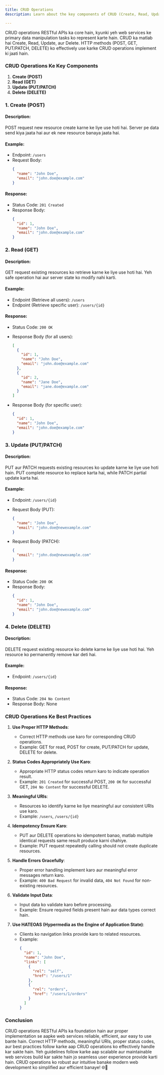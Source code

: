 ```yaml
---
title: CRUD Operations
description: Learn about the key components of CRUD (Create, Read, Update, Delete) operations in RESTful APIs, their implementation, best practices, and guidelines for handling data manipulation tasks effectively.

---
```

CRUD operations RESTful APIs ka core hain, kyunki yeh web services ke primary data manipulation tasks ko represent karte hain. CRUD ka matlab hai Create, Read, Update, aur Delete. HTTP methods (POST, GET, PUT/PATCH, DELETE) ko effectively use karke CRUD operations implement ki jaati hain.

### CRUD Operations Ke Key Components

1. **Create (POST)**
2. **Read (GET)**
3. **Update (PUT/PATCH)**
4. **Delete (DELETE)**

### 1. Create (POST)

#### Description:
POST request new resource create karne ke liye use hoti hai. Server pe data send kiya jaata hai aur ek new resource banaya jaata hai.

#### Example:
- Endpoint: `/users`
- Request Body:
  ```json
  {
    "name": "John Doe",
    "email": "john.doe@example.com"
  }
  ```

#### Response:
- Status Code: `201 Created`
- Response Body:
  ```json
  {
    "id": 1,
    "name": "John Doe",
    "email": "john.doe@example.com"
  }
  ```

### 2. Read (GET)

#### Description:
GET request existing resources ko retrieve karne ke liye use hoti hai. Yeh safe operation hai aur server state ko modify nahi karti.

#### Example:
- Endpoint (Retrieve all users): `/users`
- Endpoint (Retrieve specific user): `/users/{id}`

#### Response:
- Status Code: `200 OK`
- Response Body (for all users):
  ```json
  [
    {
      "id": 1,
      "name": "John Doe",
      "email": "john.doe@example.com"
    },
    {
      "id": 2,
      "name": "Jane Doe",
      "email": "jane.doe@example.com"
    }
  ]
  ```

- Response Body (for specific user):
  ```json
  {
    "id": 1,
    "name": "John Doe",
    "email": "john.doe@example.com"
  }
  ```

### 3. Update (PUT/PATCH)

#### Description:
PUT aur PATCH requests existing resources ko update karne ke liye use hoti hain. PUT complete resource ko replace karta hai, while PATCH partial update karta hai.

#### Example:
- Endpoint: `/users/{id}`
- Request Body (PUT):
  ```json
  {
    "name": "John Doe",
    "email": "john.doe@newexample.com"
  }
  ```

- Request Body (PATCH):
  ```json
  {
    "email": "john.doe@newexample.com"
  }
  ```

#### Response:
- Status Code: `200 OK`
- Response Body:
  ```json
  {
    "id": 1,
    "name": "John Doe",
    "email": "john.doe@newexample.com"
  }
  ```

### 4. Delete (DELETE)

#### Description:
DELETE request existing resource ko delete karne ke liye use hoti hai. Yeh resource ko permanently remove kar deti hai.

#### Example:
- Endpoint: `/users/{id}`

#### Response:
- Status Code: `204 No Content`
- Response Body: None

### CRUD Operations Ke Best Practices

1. **Use Proper HTTP Methods**:
   - Correct HTTP methods use karo for corresponding CRUD operations.
   - Example: GET for read, POST for create, PUT/PATCH for update, DELETE for delete.

2. **Status Codes Appropriately Use Karo**:
   - Appropriate HTTP status codes return karo to indicate operation result.
   - Example: `201 Created` for successful POST, `200 OK` for successful GET, `204 No Content` for successful DELETE.

3. **Meaningful URIs**:
   - Resources ko identify karne ke liye meaningful aur consistent URIs use karo.
   - Example: `/users`, `/users/{id}`

4. **Idempotency Ensure Karo**:
   - PUT aur DELETE operations ko idempotent banao, matlab multiple identical requests same result produce karni chahiye.
   - Example: PUT request repeatedly calling should not create duplicate resources.

5. **Handle Errors Gracefully**:
   - Proper error handling implement karo aur meaningful error messages return karo.
   - Example: `400 Bad Request` for invalid data, `404 Not Found` for non-existing resources.

6. **Validate Input Data**:
   - Input data ko validate karo before processing.
   - Example: Ensure required fields present hain aur data types correct hain.

7. **Use HATEOAS (Hypermedia as the Engine of Application State)**:
   - Clients ko navigation links provide karo to related resources.
   - Example:
     ```json
     {
       "id": 1,
       "name": "John Doe",
       "links": [
         {
           "rel": "self",
           "href": "/users/1"
         },
         {
           "rel": "orders",
           "href": "/users/1/orders"
         }
       ]
     }
     ```

### Conclusion

CRUD operations RESTful APIs ka foundation hain aur proper implementation se aapke web services reliable, efficient, aur easy to use bante hain. Correct HTTP methods, meaningful URIs, proper status codes, aur best practices follow karke aap CRUD operations ko effectively handle kar sakte hain. Yeh guidelines follow karke aap scalable aur maintainable web services build kar sakte hain jo seamless user experience provide karti hain. CRUD operations ko robust aur intuitive banake modern web development ko simplified aur efficient banaye! 🌐🚀